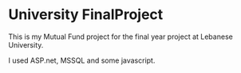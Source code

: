 # University FinalProject
This is my Mutual Fund project for the final year project at Lebanese University.

I used ASP.net, MSSQL and some javascript.

